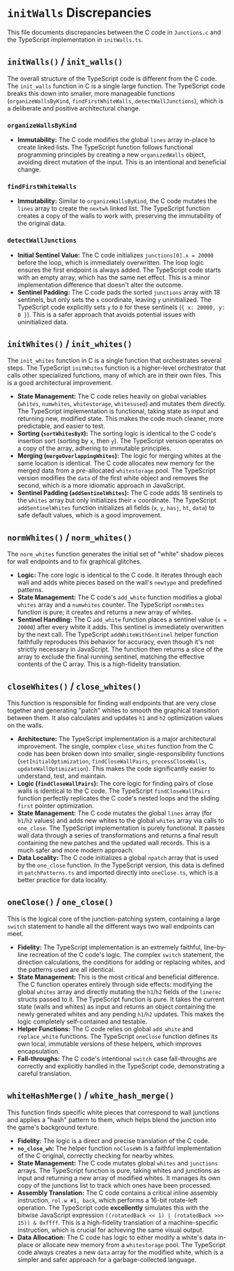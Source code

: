 # `initWalls` Discrepancies

This file documents discrepancies between the C code in `Junctions.c` and the TypeScript implementation in `initWalls.ts`.

## `initWalls()` / `init_walls()`

The overall structure of the TypeScript code is different from the C code. The `init_walls` function in C is a single large function. The TypeScript code breaks this down into smaller, more manageable functions (`organizeWallsByKind`, `findFirstWhiteWalls`, `detectWallJunctions`), which is a deliberate and positive architectural change.

### `organizeWallsByKind`

- **Immutability:** The C code modifies the global `lines` array in-place to create linked lists. The TypeScript function follows functional programming principles by creating a new `organizedWalls` object, avoiding direct mutation of the input. This is an intentional and beneficial change.

### `findFirstWhiteWalls`

- **Immutability:** Similar to `organizeWallsByKind`, the C code mutates the `lines` array to create the `nextwh` linked list. The TypeScript function creates a copy of the walls to work with, preserving the immutability of the original data.

### `detectWallJunctions`

- **Initial Sentinel Value:** The C code initializes `junctions[0].x = 20000` before the loop, which is immediately overwritten. The loop logic ensures the first endpoint is always added. The TypeScript code starts with an empty array, which has the same net effect. This is a minor implementation difference that doesn't alter the outcome.
- **Sentinel Padding:** The C code pads the sorted `junctions` array with 18 sentinels, but only sets the `x` coordinate, leaving `y` uninitialized. The TypeScript code explicitly sets `y` to `0` for these sentinels (`{ x: 20000, y: 0 }`). This is a safer approach that avoids potential issues with uninitialized data.

## `initWhites()` / `init_whites()`

The `init_whites` function in C is a single function that orchestrates several steps. The TypeScript `initWhites` function is a higher-level orchestrator that calls other specialized functions, many of which are in their own files. This is a good architectural improvement.

- **State Management:** The C code relies heavily on global variables (`whites`, `numwhites`, `whitestorage`, `whitesused`) and mutates them directly. The TypeScript implementation is functional, taking state as input and returning new, modified state. This makes the code much cleaner, more predictable, and easier to test.
- **Sorting (`sortWhitesByX`):** The sorting logic is identical to the C code's insertion sort (sorting by `x`, then `y`). The TypeScript version operates on a copy of the array, adhering to immutable principles.
- **Merging (`mergeOverlappingWhites`):** The logic for merging whites at the same location is identical. The C code allocates new memory for the merged data from a pre-allocated `whitestorage` pool. The TypeScript version modifies the `data` of the first white object and removes the second, which is a more idiomatic approach in JavaScript.
- **Sentinel Padding (`addSentinelWhites`):** The C code adds 18 sentinels to the `whites` array but only initializes their `x` coordinate. The TypeScript `addSentinelWhites` function initializes all fields (`x`, `y`, `hasj`, `ht`, `data`) to safe default values, which is a good improvement.

## `normWhites()` / `norm_whites()`

The `norm_whites` function generates the initial set of "white" shadow pieces for wall endpoints and to fix graphical glitches.

- **Logic:** The core logic is identical to the C code. It iterates through each wall and adds white pieces based on the wall's `newtype` and predefined patterns.
- **State Management:** The C code's `add_white` function modifies a global `whites` array and a `numwhites` counter. The TypeScript `normWhites` function is pure; it creates and returns a new array of whites.
- **Sentinel Handling:** The C `add_white` function places a sentinel value (`x = 20000`) after every white it adds. This sentinel is immediately overwritten by the next call. The TypeScript `addWhiteWithSentinel` helper function faithfully reproduces this behavior for accuracy, even though it's not strictly necessary in JavaScript. The function then returns a slice of the array to exclude the final running sentinel, matching the effective contents of the C array. This is a high-fidelity translation.

## `closeWhites()` / `close_whites()`

This function is responsible for finding wall endpoints that are very close together and generating "patch" whites to smooth the graphical transition between them. It also calculates and updates `h1` and `h2` optimization values on the walls.

- **Architecture:** The TypeScript implementation is a major architectural improvement. The single, complex `close_whites` function from the C code has been broken down into smaller, single-responsibility functions (`setInitialOptimization`, `findCloseWallPairs`, `processCloseWalls`, `updateWallOptimization`). This makes the code significantly easier to understand, test, and maintain.
- **Logic (`findCloseWallPairs`):** The core logic for finding pairs of close walls is identical to the C code. The TypeScript `findCloseWallPairs` function perfectly replicates the C code's nested loops and the sliding `first` pointer optimization.
- **State Management:** The C code mutates the global `lines` array (for `h1`/`h2` values) and adds new whites to the global `whites` array via calls to `one_close`. The TypeScript implementation is purely functional. It passes wall data through a series of transformations and returns a final result containing the new patches and the updated wall records. This is a much safer and more modern approach.
- **Data Locality:** The C code initializes a global `npatch` array that is used by the `one_close` function. In the TypeScript version, this data is defined in `patchPatterns.ts` and imported directly into `oneClose.ts`, which is a better practice for data locality.

## `oneClose()` / `one_close()`

This is the logical core of the junction-patching system, containing a large `switch` statement to handle all the different ways two wall endpoints can meet.

- **Fidelity:** The TypeScript implementation is an extremely faithful, line-by-line recreation of the C code's logic. The complex `switch` statement, the direction calculations, the conditions for adding or replacing whites, and the patterns used are all identical.
- **State Management:** This is the most critical and beneficial difference. The C function operates entirely through side effects: modifying the global `whites` array and directly mutating the `h1`/`h2` fields of the `linerec` structs passed to it. The TypeScript function is pure. It takes the current state (walls and whites) as input and returns an object containing the newly generated whites and any pending `h1`/`h2` updates. This makes the logic completely self-contained and testable.
- **Helper Functions:** The C code relies on global `add_white` and `replace_white` functions. The TypeScript `oneClose` function defines its own local, immutable versions of these helpers, which improves encapsulation.
- **Fall-throughs:** The C code's intentional `switch` case fall-throughs are correctly and explicitly handled in the TypeScript code, demonstrating a careful translation.

## `whiteHashMerge()` / `white_hash_merge()`

This function finds specific white pieces that correspond to wall junctions and applies a "hash" pattern to them, which helps blend the junction into the game's background texture.

- **Fidelity:** The logic is a direct and precise translation of the C code.
- **`no_close_wh`:** The helper function `noCloseWh` is a faithful implementation of the C original, correctly checking for nearby whites.
- **State Management:** The C code mutates global `whites` and `junctions` arrays. The TypeScript function is pure, taking whites and junctions as input and returning a new array of modified whites. It manages its own copy of the junctions list to track which ones have been processed.
- **Assembly Translation:** The C code contains a critical inline assembly instruction, `rol.w #1, back`, which performs a 16-bit rotate-left operation. The TypeScript code **excellently** simulates this with the bitwise JavaScript expression `((rotatedBack << 1) | (rotatedBack >>> 15)) & 0xffff`. This is a high-fidelity translation of a machine-specific instruction, which is crucial for achieving the same visual output.
- **Data Allocation:** The C code has logic to either modify a white's data in-place or allocate new memory from a `whitestorage` pool. The TypeScript code always creates a new `data` array for the modified white, which is a simpler and safer approach for a garbage-collected language.
